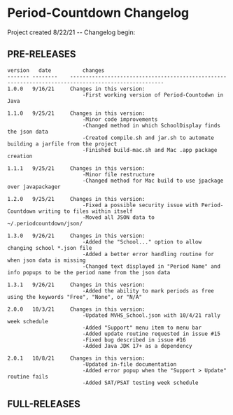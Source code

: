 # Period-Countdown Changelog
Project created 8/22/21 -- Changelog begin:

## PRE-RELEASES
    version   date          changes
    ------- --------    ----------------------------------------------------------------------------------------------------
    1.0.0   9/16/21     Changes in this version:
                            -First working version of Period-Countodwn in Java

    1.1.0   9/25/21     Changes in this version:
                            -Minor code improvements
                            -Changed method in which SchoolDisplay finds the json data
                            -Created compile.sh and jar.sh to automate building a jarfile from the project
                            -Finished build-mac.sh and Mac .app package creation

    1.1.1   9/25/21     Changes in this version:
                            -Minor file restructure
                            -Changed method for Mac build to use jpackage over javapackager

    1.2.0   9/25/21     Changes in this version:
                            -Fixed a possible security issue with Period-Countdown writing to files within itself
                            -Moved all JSON data to ~/.periodcountdown/json/

    1.3.0   9/26/21     Changes in this version:
                            -Added the "School..." option to allow changing school *.json file
                            -Added a better error handling routine for when json data is missing
                            -Changed text displayed in "Period Name" and info popups to be the period name from the json data

    1.3.1   9/26/21     Changes in this vesrion:
                            -Added the ability to mark periods as free using the keywords "Free", "None", or "N/A"

    2.0.0   10/3/21     Changes in this version:
                            -Updated MVHS_School.json with 10/4/21 rally week schedule
                            -Added "Support" menu item to menu bar
                            -Added update routine requested in issue #15
                            -Fixed bug described in issue #16
                            -Added Java JDK 17+ as a dependency

    2.0.1   10/8/21     Changes in this version:
                            -Updated in-file documentation
                            -Added error popup when the "Support > Update" routine fails
                            -Added SAT/PSAT testing week schedule

## FULL-RELEASES